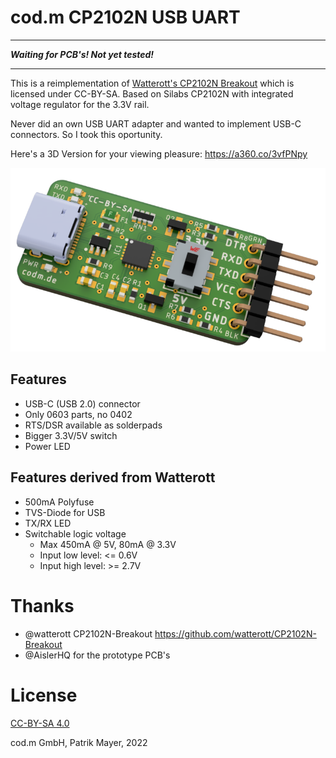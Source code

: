 # cod.m CP2102N USB UART

---

___Waiting for PCB's! Not yet tested!___

---

This is a reimplementation of [Watterott's CP2102N Breakout](https://learn.watterott.com/breakouts/cp2102n-breakout/) which is licensed under CC-BY-SA.
Based on Silabs CP2102N with integrated voltage regulator for the 3.3V rail.

Never did an own USB UART adapter and wanted to implement USB-C connectors. So I took this oportunity.

Here's a 3D Version for your viewing pleasure: https://a360.co/3vfPNpy

![cod.m CP2102N USB UART](img/codm-cp2102n-usb-uart-render.png)


## Features
* USB-C (USB 2.0) connector
* Only 0603 parts, no 0402
* RTS/DSR available as solderpads
* Bigger 3.3V/5V switch
* Power LED

## Features derived from Watterott
* 500mA Polyfuse
* TVS-Diode for USB
* TX/RX LED
* Switchable logic voltage
  * Max 450mA @ 5V, 80mA @ 3.3V
  * Input low level: <= 0.6V
  * Input high level: >= 2.7V



# Thanks
* @watterott CP2102N-Breakout https://github.com/watterott/CP2102N-Breakout
* @AislerHQ for the prototype PCB's

# License
[CC-BY-SA 4.0](https://creativecommons.org/licenses/by-sa/4.0/)

cod.m GmbH, Patrik Mayer, 2022
